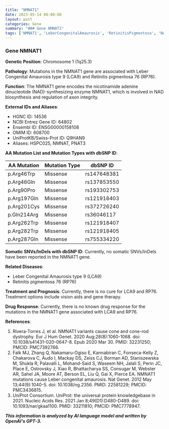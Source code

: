```yaml
---
title: "NMNAT1"
date: 2023-05-14 00:00:00
layout: post
categories: Gene
summary: "### Gene NMNAT1"
tags: ['NMNAT1', 'LeberCongenitalAmaurosis', 'RetinitisPigmentosa', 'NADbiosynthesis', 'GeneTherapy', 'MissenseMutation', 'VisualImpairment', 'GeneticInformationAnalysis']
---
```


### Gene NMNAT1

**Genetic Position**: Chromosome 1 (1q25.3) 

**Pathology**: Mutations in the NMNAT1 gene are associated with Leber Congenital Amaurosis type 9 (LCA9) and Retinitis pigmentosa 76 (RP76).

**Function**: The NMNAT1 gene encodes the nicotinamide adenine dinucleotide (NAD)-synthesizing enzyme NMNAT1, which is involved in NAD biosynthesis and regulation of axon integrity.

**External IDs and Aliases**: 
- HGNC ID: 14536
- NCBI Entrez Gene ID: 64802
- Ensembl ID: ENSG00000158108
- OMIM ID: 608700
- UniProtKB/Swiss-Prot ID: Q9HAN9
- Aliases: HSPC025, NMNAT, PNAT3

**AA Mutation List and Mutation Types with dbSNP ID**:

|AA Mutation|Mutation Type|dbSNP ID|
|-----------|-------------|--------|
|p.Arg46Trp|Missense|rs147648381|
|p.Arg46Gln|Missense|rs137853550|
|p.Arg90Pro|Missense|rs193302753|
|p.Arg197Gln|Missense|rs121918403|
|p.Arg201Cys|Missense|rs372726240|
|p.Gln214Arg|Missense|rs36046117|
|p.Arg262Trp|Missense|rs121918407|
|p.Arg282Trp|Missense|rs121918405|
|p.Arg287Gln|Missense|rs755334220|

**Somatic SNVs/InDels with dbSNP ID**: Currently, no somatic SNVs/InDels have been reported in the NMNAT1 gene.

**Related Diseases**: 
- Leber Congenital Amaurosis type 9 (LCA9)
- Retinitis pigmentosa 76 (RP76)

**Treatment and Prognosis**: Currently, there is no cure for LCA9 and RP76. Treatment options include vision aids and gene therapy.

**Drug Response**: Currently, there is no known drug response for the mutations in the NMNAT1 gene associated with LCA9 and RP76.

**References**:
1. Rivera-Torres J, et al. NMNAT1 variants cause cone and cone-rod dystrophy. Eur J Hum Genet. 2020 Aug;28(8):1060-1068. doi: 10.1038/s41431-020-0647-8. Epub 2020 Mar 30. PMID: 32231250; PMCID: PMC7392766.
2. Falk MJ, Zhang Q, Nakamaru-Ogiso E, Kannabiran C, Fonseca-Kelly Z, Chakarova C, Audo I, Mackay DS, Zeiss CJ, Borman AD, Staniszewska M, Shukla R, Palavalli L, Mohand-Said S, Waseem NH, Jalali S, Perin JC, Place E, Ostrovsky J, Xiao R, Bhattacharya SS, Consugar M, Webster AR, Sahel JA, Moore AT, Berson EL, Liu Q, Gai X, Pierce EA. NMNAT1 mutations cause Leber congenital amaurosis. Nat Genet. 2012 May 13;44(9):1040-5. doi: 10.1038/ng.2356. PMID: 22581229; PMCID: PMC3436815.
3. UniProt Consortium. UniProt: the universal protein knowledgebase in 2021. Nucleic Acids Res. 2021 Jan 8;49(D1):D480-D489. doi: 10.1093/nar/gkaa1100. PMID: 33211810; PMCID: PMC7778947.

**_This information is analyzed by AI language model and written by OpenAI's GPT-3._**